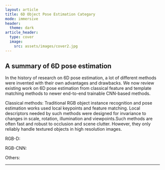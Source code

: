 ```yaml
---
layout: article
title: 6D Object Pose Estimation Categary 
mode: immersive
header:
  theme: dark
article_header:
  type: cover
  image:
    src: assets/images/cover2.jpg
---
```

## A summary of 6D pose estimation
In the history of research on 6D pose estimation, a lot of different methods were invented with their own advantages and drawbacks. We now review existing work on 6D pose estimation from classical feature and template matching methods to newer end-to-end trainable CNN-based methods.

Classical methods: Traditional RGB object instance recognition and pose estimation works used local keypoints and feature matching. Local descriptors needed by such methods were designed for invariance to changes in scale, rotation, illumination and viewpoints.Such methods are often fast and robust to occlusion and scene clutter. However, they only reliably handle textured objects in high resolution images.

RGB-D:

RGB-CNN:

Others:

---- 

